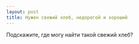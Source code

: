 ```yaml
---
layout: post 
title: Нужен свежий хлеб, недорогой и хороший 
--- 
```

Подскажите, где могу найти такой свежий хлеб?
